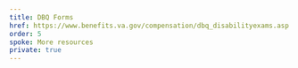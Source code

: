 ```yaml
---
title: DBQ Forms
href: https://www.benefits.va.gov/compensation/dbq_disabilityexams.asp
order: 5
spoke: More resources
private: true
---
```

